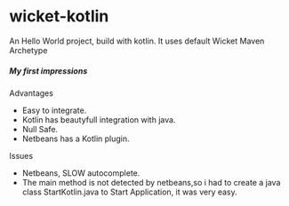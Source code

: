 # wicket-kotlin
<p>
	An Hello World project, build with kotlin.
	It uses default Wicket Maven Archetype
</p>
<p>
<h5>My first impressions</h5>
</p>
Advantages
<ul>
	<li>Easy to integrate.</li>
	<li>Kotlin has beautyfull integration with java.</li>
	<li>Null Safe.</li>
	<li>Netbeans has a Kotlin plugin.</li>
</ul>	
Issues
<ul>
  <li>Netbeans, SLOW autocomplete.</li>
  <li>The main method is not detected by netbeans,so i had to create a java class StartKotlin.java to Start Application, it was very easy.</li>
</ul>
